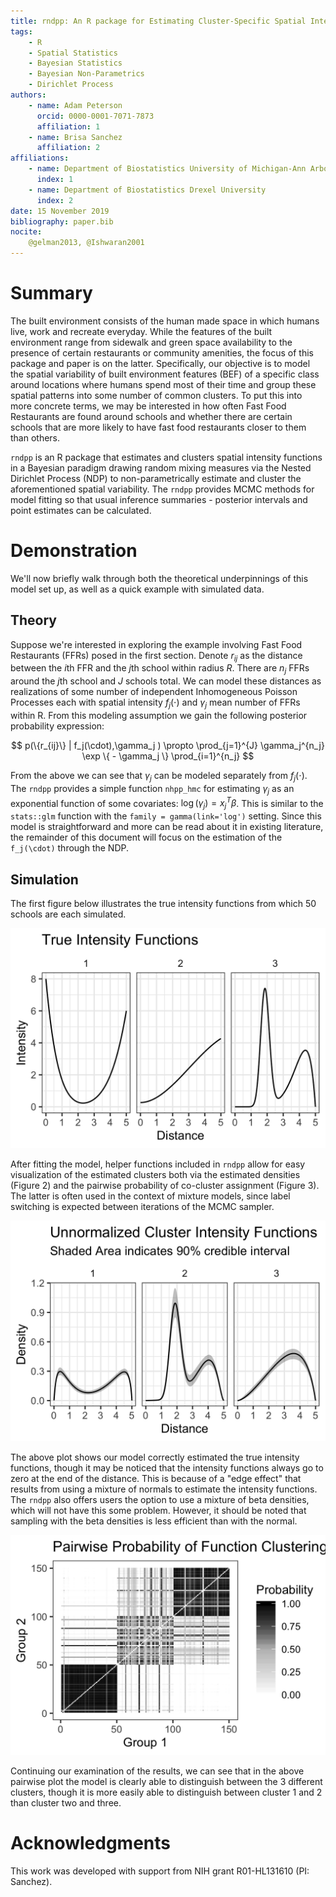 ```yaml
---
title: rndpp: An R package for Estimating Cluster-Specific Spatial Intensity Functions
tags:
	- R
	- Spatial Statistics
	- Bayesian Statistics
	- Bayesian Non-Parametrics
	- Dirichlet Process
authors:
	- name: Adam Peterson
	  orcid: 0000-0001-7071-7873
	  affiliation: 1
	- name: Brisa Sanchez
	  affiliation: 2
affiliations:
	- name: Department of Biostatistics University of Michigan-Ann Arbor
	  index: 1
	- name: Department of Biostatistics Drexel University
	  index: 2
date: 15 November 2019
bibliography: paper.bib
nocite:
	@gelman2013, @Ishwaran2001
---
```


# Summary

The built environment consists of the human made space in which humans live, work and recreate everyday. 
While the features of the built environment range from sidewalk and green space availability to the presence of 
certain restaurants or community amenities, the focus of this package and paper is on the latter. Specifically, our
objective is to model the spatial variability of built environment features (BEF) of a specific class around locations
where humans spend most of their time and group these spatial patterns into some number of common clusters. To put
this into more concrete terms, we may be interested in how often Fast Food Restaurants are found around schools and 
whether there are certain schools that are more likely to have fast food restaurants closer to them than others.

``rndpp`` is an R package that estimates and clusters spatial intensity functions in a Bayesian paradigm drawing random
mixing measures via the Nested Dirichlet Process (NDP)  to non-parametrically estimate and cluster the aforementioned 
spatial variability. The `rndpp` provides MCMC methods for model fitting so that usual inference summaries - posterior
intervals and point estimates can be calculated.

# Demonstration 

We'll now briefly walk through both the theoretical underpinnings of this model set up, as well as a quick
example with simulated data.

## Theory

Suppose we're interested in exploring the example involving Fast Food Restaurants (FFRs) posed in the first section.
Denote $r_{ij}$ as the distance between the $i$th FFR and the $j$th school within radius $R$. There are
$n_j$ FFRs around the $j$th school and $J$ schools total. We can model these distances as realizations of some number 
of independent Inhomogeneous Poisson Processes each with spatial intensity $f_j(\cdot)$ and $\gamma_j$ mean number of
FFRs within R. From this modeling assumption we gain the following posterior probability expression:

$$
p(\{r_{ij}\} | f_j(\cdot),\gamma_j ) \propto \prod_{j=1}^{J} \gamma_j^{n_j} \exp \{ - \gamma_j \} \prod_{i=1}^{n_j}
$$

From the above we can see that $\gamma_j$ can be modeled separately from $f_j(\cdot)$. The `rndpp` provides a
simple function `nhpp_hmc` for estimating $\gamma_j$ as an exponential function of some covariates: 
$\log(\gamma_j) = x_j^{T}\beta$. This is similar to the `stats::glm` function with the `family = gamma(link='log')` setting.
Since this model is straightforward and more can be read about it in existing literature, the remainder of this document
will focus on the estimation of the `f_j(\cdot)` through the NDP.

## Simulation

The first figure below illustrates the true intensity functions from which 50 schools are each simulated. 

![](paper_fig1.png)

After fitting the model, helper functions included in `rndpp` allow for easy visualization of the estimated clusters 
both via the estimated densities (Figure 2) and the pairwise probability of co-cluster assignment (Figure 3).
The latter is often used in the context of mixture models, since label switching is expected between iterations of
the MCMC  sampler.

![](paper_fig2.png)

The above plot shows our model correctly estimated the true intensity functions, though it may be noticed that the 
intensity functions always go to zero at the end of the distance. This is because of a "edge effect" that results
from using a mixture of normals to estimate the intensity functions. The `rndpp` also offers users the option to
use a mixture of beta densities, which will not have this some problem. However, it should be noted that 
sampling with the beta densities is less efficient than with the normal.

![](paper_fig3.png)

Continuing our examination of the results, we can see that in the above pairwise plot the model is clearly able 
to distinguish between the 3 different clusters, though it is more easily able to distinguish between cluster 1 
and 2 than cluster two and three.


# Acknowledgments

This work was developed with support from NIH grant R01-HL131610 (PI: Sanchez).
